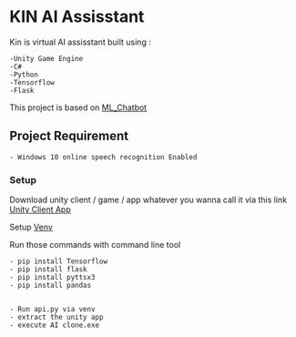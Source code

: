 # KIN AI Assisstant

Kin is virtual AI assisstant built using : 

    -Unity Game Engine
    -C#
    -Python
    -Tensorflow
    -Flask
    
This project is based on [ML_Chatbot](https://github.com/kinchero1/ML_chatbot)
    

## Project Requirement 
    - Windows 10 online speech recognition Enabled
        
    



### Setup
Download unity client / game / app whatever you wanna call it  via this link [Unity Client App](https://drive.google.com/file/d/1fO8JGBSx4iorbhROobYMinnfqlwycL-k/view)

Setup [Venv](https://flask.palletsprojects.com/en/2.0.x/installation/#virtual-environments)

Run those commands with command line tool
     
    - pip install Tensorflow 
    - pip install flask
    - pip install pyttsx3
    - pip install pandas
    
    
    - Run api.py via venv
    - extract the unity app
    - execute AI clone.exe
    





